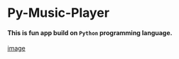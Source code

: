 # Py-Music-Player

#### This is fun app build on __`Python`__ programming language.


[image](./screenshots/img1.)